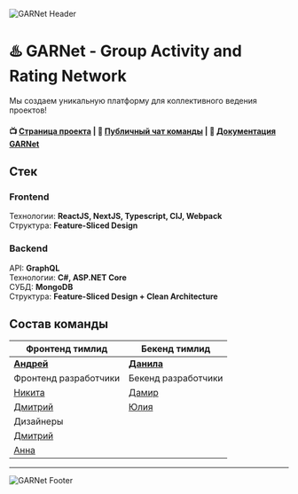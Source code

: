 ![GARNet Header](https://github.com/habralab/garnet-team/assets/17460456/03d4ea06-0468-45ce-8a37-eb1cc22d8085)

# ♨️ GARNet - Group Activity and Rating Network

Мы создаем уникальную платформу для коллективного ведения проектов!

#### 📺 [Страница проекта](https://pet-project.habr.com/) | 👫 [Публичный чат команды](https://t.me/+Xg_8VlOPpz05NTQy) | 📝 [Документация GARNet](https://github.com/habralab/garnet-team/wiki)

## Стек
### Frontend
Технологии: **ReactJS, NextJS, Typescript, CIJ, Webpack**  
Структура: **Feature-Sliced Design**

### Backend
API: **GraphQL**  
Технологии: **C#, ASP.NET Core**  
СУБД: **MongoDB**  
Структура: **Feature-Sliced Design + Clean Architecture**

## Состав команды
| Фронтенд тимлид | Бекенд тимлид |
|--|--|
| [**Андрей**](https://career.habr.com/torinasakura) | [**Данила**](https://github.com/picolino) |
| Фронтенд разработчики | Бекенд разработчики |
| [Никита](https://career.habr.com/nelfimov1) | [Дамир](https://career.habr.com/demorey) |
| [Дмитрий](https://career.habr.com/amiditin) | [Юлия](https://career.habr.com/gfg7) |
| Дизайнеры |  |
| [Дмитрий](https://career.habr.com/dmitryadv) |  |
| [Анна](https://career.habr.com/exanngell) |  |

---
![GARNet Footer](https://github.com/habralab/garnet-team/assets/17460456/d88d1d4f-ab83-49ea-b4a8-aa31efd3b819)
